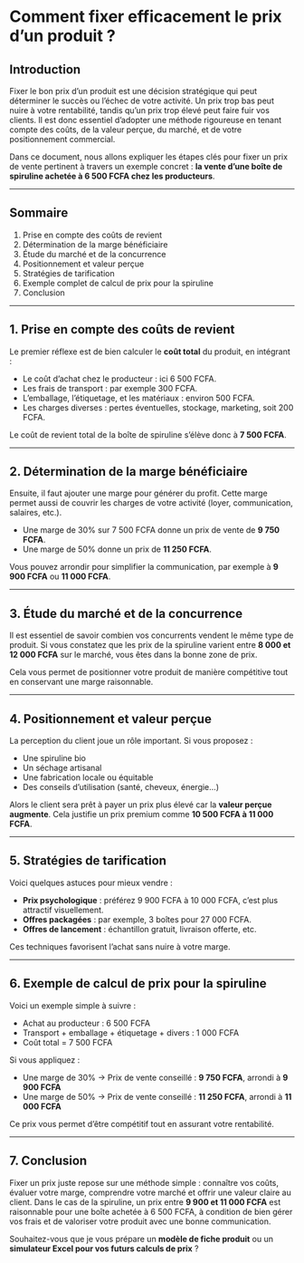 # **Comment fixer efficacement le prix d’un produit ?**

## **Introduction**

Fixer le bon prix d’un produit est une décision stratégique qui peut déterminer le succès ou l’échec de votre activité. Un prix trop bas peut nuire à votre rentabilité, tandis qu’un prix trop élevé peut faire fuir vos clients. Il est donc essentiel d’adopter une méthode rigoureuse en tenant compte des coûts, de la valeur perçue, du marché, et de votre positionnement commercial.

Dans ce document, nous allons expliquer les étapes clés pour fixer un prix de vente pertinent à travers un exemple concret : **la vente d’une boîte de spiruline achetée à 6 500 FCFA chez les producteurs**.

---

## **Sommaire**

1. Prise en compte des coûts de revient  
2. Détermination de la marge bénéficiaire  
3. Étude du marché et de la concurrence  
4. Positionnement et valeur perçue  
5. Stratégies de tarification  
6. Exemple complet de calcul de prix pour la spiruline  
7. Conclusion

---

## **1. Prise en compte des coûts de revient**

Le premier réflexe est de bien calculer le **coût total** du produit, en intégrant :
- Le coût d’achat chez le producteur : ici 6 500 FCFA.
- Les frais de transport : par exemple 300 FCFA.
- L’emballage, l’étiquetage, et les matériaux : environ 500 FCFA.
- Les charges diverses : pertes éventuelles, stockage, marketing, soit 200 FCFA.

Le coût de revient total de la boîte de spiruline s’élève donc à **7 500 FCFA**.

---

## **2. Détermination de la marge bénéficiaire**

Ensuite, il faut ajouter une marge pour générer du profit. Cette marge permet aussi de couvrir les charges de votre activité (loyer, communication, salaires, etc.).

- Une marge de 30% sur 7 500 FCFA donne un prix de vente de **9 750 FCFA**.
- Une marge de 50% donne un prix de **11 250 FCFA**.

Vous pouvez arrondir pour simplifier la communication, par exemple à **9 900 FCFA** ou **11 000 FCFA**.

---

## **3. Étude du marché et de la concurrence**

Il est essentiel de savoir combien vos concurrents vendent le même type de produit. Si vous constatez que les prix de la spiruline varient entre **8 000 et 12 000 FCFA** sur le marché, vous êtes dans la bonne zone de prix.

Cela vous permet de positionner votre produit de manière compétitive tout en conservant une marge raisonnable.

---

## **4. Positionnement et valeur perçue**

La perception du client joue un rôle important. Si vous proposez :
- Une spiruline bio
- Un séchage artisanal
- Une fabrication locale ou équitable
- Des conseils d’utilisation (santé, cheveux, énergie…)

Alors le client sera prêt à payer un prix plus élevé car la **valeur perçue augmente**. Cela justifie un prix premium comme **10 500 FCFA à 11 000 FCFA**.

---

## **5. Stratégies de tarification**

Voici quelques astuces pour mieux vendre :

- **Prix psychologique** : préférez 9 900 FCFA à 10 000 FCFA, c’est plus attractif visuellement.
- **Offres packagées** : par exemple, 3 boîtes pour 27 000 FCFA.
- **Offres de lancement** : échantillon gratuit, livraison offerte, etc.

Ces techniques favorisent l’achat sans nuire à votre marge.

---

## **6. Exemple de calcul de prix pour la spiruline**

Voici un exemple simple à suivre :

- Achat au producteur : 6 500 FCFA  
- Transport + emballage + étiquetage + divers : 1 000 FCFA  
- Coût total = 7 500 FCFA  

Si vous appliquez :
- Une marge de 30% → Prix de vente conseillé : **9 750 FCFA**, arrondi à **9 900 FCFA**  
- Une marge de 50% → Prix de vente conseillé : **11 250 FCFA**, arrondi à **11 000 FCFA**

Ce prix vous permet d’être compétitif tout en assurant votre rentabilité.

---

## **7. Conclusion**

Fixer un prix juste repose sur une méthode simple : connaître vos coûts, évaluer votre marge, comprendre votre marché et offrir une valeur claire au client. Dans le cas de la spiruline, un prix entre **9 900 et 11 000 FCFA** est raisonnable pour une boîte achetée à 6 500 FCFA, à condition de bien gérer vos frais et de valoriser votre produit avec une bonne communication.

Souhaitez-vous que je vous prépare un **modèle de fiche produit** ou un **simulateur Excel pour vos futurs calculs de prix** ?
